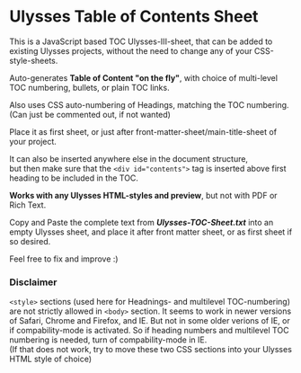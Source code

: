 # Ulysses Table of Contents Sheet

This is a JavaScript based TOC Ulysses-III-sheet, that can be added to existing Ulysses projects, without the need to change any of your CSS-style-sheets.

Auto-generates **Table of Content "on the fly"**, with choice of multi-level TOC numbering, bullets, or plain TOC links.

Also uses CSS auto-numbering of Headings, matching the TOC numbering.  
(Can just be commented out, if not wanted)

Place it as first sheet, or just after front-matter-sheet/main-title-sheet of your project.

It can also be inserted anywhere else in the document structure,  
but then make sure that the `<div id="contents">` tag is inserted above first heading to be included in the TOC.

**Works with any Ulysses HTML-styles and preview**, but not with PDF or Rich Text.

Copy and Paste the complete text from **_Ulysses-TOC-Sheet.txt_** into an empty Ulysses sheet, and place it after front matter sheet, or as first sheet if so desired.

Feel free to fix and improve :)

### Disclaimer

`<style>` sections (used here for Headnings- and multilevel TOC-numbering) are not strictly allowed in `<body>` section. It seems to work in newer versions of Safari, Chrome and Firefox, and IE. But not in some older verions of IE, or if compability-mode is activated. So if heading numbers and multilevel TOC numbering is needed, turn of compability-mode in IE.  
(If that does not work, try to move these two CSS sections into your Ulysses HTML style of choice)

